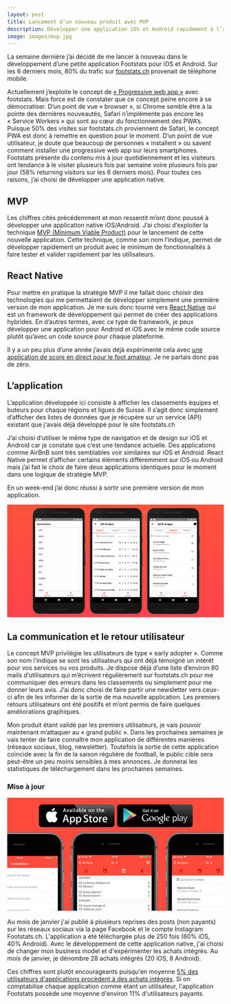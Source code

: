 ```yaml
---
layout: post
title: Lancement d’un nouveau produit avec MVP
description: Développer une application iOS et Android rapidement à l’aide de React Native.
image: images/mvp.jpg
---
```

La semaine dernière j’ai décidé de me lancer à nouveau dans le développement d’une petite application Footstats pour iOS et Android. Sur les 6 derniers mois, 80% du trafic sur [footstats.ch](https://www.footstats.ch/) provenait de téléphone mobile. 

Actuellement j’exploite le concept de [« Progressive web app »](https://developers.google.com/web/progressive-web-apps/) avec footstats. Mais force est de constater que ce concept peine encore à se démocratiser. D’un point de vue « browser », si Chrome semble être à la pointe des dernières nouveautés, Safari n’implémente pas encore les « Service Workers » qui sont au cœur du fonctionnement des PWA’s. Puisque 50% des visites sur footstats.ch proviennent de Safari, le concept PWA est donc à remettre en question pour le moment. D’un point de vue utilisateur, je doute que beaucoup de personnes « installent » ou savent comment installer une progressive web app sur leurs smartphones. Footstats présente du contenu mis à jour quotidiennement et les visiteurs ont tendance à le visiter plusieurs fois par semaine voire plusieurs fois par jour (58% returning visitors sur les 6 derniers mois). Pour toutes ces raisons, j’ai choisi de développer une application native. 

## MVP

Les chiffres cités précédemment et mon ressentit m’ont donc poussé à développer une application native iOS/Android. J’ai choisi d’exploiter la technique [MVP (Minimum Viable Product)](https://en.wikipedia.org/wiki/Minimum_viable_product) pour le lancement de cette nouvelle application. Cette technique, comme son nom l’indique, permet de développer rapidement un produit avec le minimum de fonctionnalités à faire tester et valider rapidement par les utilisateurs. 

## React Native

Pour mettre en pratique la stratégie MVP il me fallait donc choisir des technologies qui me permettaient de développer simplement une première version de mon application. Je me suis donc tourné vers [React Native](https://facebook.github.io/react-native/) qui est un framework de développement qui permet de créer des applications hybrides. En d’autres termes, avec ce type de framework, je peux développer une application pour Android et iOS avec le même code source plutôt qu’avec un code source pour chaque plateforme.

Il y a un peu plus d’une année j’avais déjà expérimenté cela avec [une application de score en direct pour le foot amateur](/2017/05/28/2017-05-28-webapp-participative). Je ne partais donc pas de zéro.

## L’application

L’application développée ici consiste à afficher les classements équipes et buteurs pour chaque régions et ligues de Suisse. Il s’agit donc simplement d’afficher des listes de données que je récupère sur un service (API) existant que j'avais déjà développé pour le site footstats.ch

J’ai choisi d’utiliser le même type de navigation et de design sur iOS et Android car je constate que c’est une tendance actuelle. Des applications comme AirBnB sont très semblables voir similaires sur iOS et Android. React Native permet d’afficher certains éléments différemment sur iOS ou Android mais j’ai fait le choix de faire deux applications identiques pour le moment dans une logique de stratégie MVP.

En un week-end j’ai donc réussi à sortir une première version de mon application.

<img src="/images/footstats-app.jpg" alt="Footstats App" class="post-image" />

## La communication et le retour utilisateur

Le concept MVP privilégie les utilisateurs de type « early adopter ». Comme son nom l’indique se sont les utilisateurs qui ont déjà témoigné un intérêt pour vos services ou vos produits. Je dispose déjà d’une liste d’environ 80 mails d’utilisateurs qui m’écrivent régulièrement sur footstats.ch pour me communiquer des erreurs dans les classements ou simplement pour me donner leurs avis. J’ai donc choisi de faire partir une newsletter vers ceux-ci afin de les informer de la sortie de ma nouvelle application. Les premiers retours utilisateurs ont été positifs et m’ont permis de faire quelques améliorations graphiques.

Mon produit étant validé par les premiers utilisateurs, je vais pouvoir maintenant m’attaquer au « grand public ». Dans les prochaines semaines je vais tenter de faire connaître mon application de différentes manières (réseaux sociaux, blog, newsletter). Toutefois la sortie de cette application coïncide avec la fin de la saison régulière de football, le public cible sera peut-être un peu moins sensibles à mes annonces. Je donnerai les statistiques de téléchargement dans les prochaines semaines.

### Mise à jour

<img src="/images/footstats-app-2.jpg" alt="Footstats App mise à jour" class="post-image" />

Au mois de janvier j'ai publié à plusieurs reprises des posts (non payants) sur les réseaux sociaux via la page Facebook et le compte Instagram Footstats.ch. L'application a été téléchargée plus de 250 fois (60% iOS, 40% Android). Avec le développement de cette application native, j'ai choisi de changer mon business model et d'expérimenter les achats intégrés. Au mois de janvier, je dénombre 28 achats intégrés (20 iOS, 8 Android).

Ces chiffres sont plutôt encourageants puisqu'en moyenne [5% des utilisateurs d'applications procèdent à des achats intégrés](https://www.appsflyer.com/pr/new-report-global-app-spending-habits-finds-asian-consumers-spend-40-apps-rest-world/). Si on comptabilise chaque application comme étant un utilisateur, l'application Footstats possède une moyenne d'environ 11% d'utilisateurs payants.